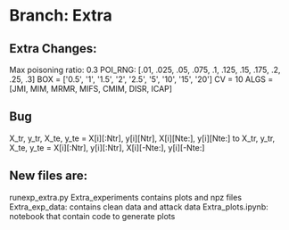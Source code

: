 # Branch: Extra


## Extra Changes:
Max poisoning ratio: 0.3
POI_RNG: [.01, .025, .05, .075, .1, .125, .15, .175, .2, .25, .3]
BOX = ['0.5', '1', '1.5', '2', '2.5', '5', '10', '15', '20']
CV = 10
ALGS = [JMI, MIM, MRMR, MIFS, CMIM, DISR, ICAP]



## Bug

X_tr, y_tr, X_te, y_te = X[i][:Ntr], y[i][Ntr], X[i][Nte:], y[i][Nte:]
                    to 
X_tr, y_tr, X_te, y_te = X[i][:Ntr], y[i][:Ntr], X[i][-Nte:], y[i][-Nte:]      

## New files are:
runexp_extra.py
Extra_experiments contains plots and npz files
Extra_exp_data: contains clean data and attack data
Extra_plots.ipynb: notebook that contain code to generate plots
